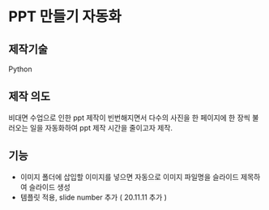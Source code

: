 # PPT 만들기 자동화

제작기술
--------
Python

제작 의도
--------
비대면 수업으로 인한 ppt 제작이 빈번해지면서 다수의 사진을 한 페이지에 한 장씩 불러오는 일을 자동화하여 ppt 제작 시간을 줄이고자 제작.

기능
--------
- 이미지 폴더에 삽입할 이미지를 넣으면 자동으로 이미지 파일명을 슬라이드 제목하여 슬라이드 생성
- 템플릿 적용, slide number 추가 ( 20.11.11 추가 )
